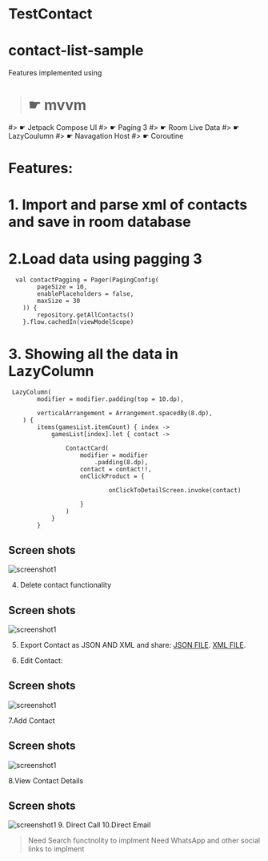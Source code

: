 # TestContact
# contact-list-sample
Features implemented using
> # ☛ mvvm </br>
#> ☛ Jetpack Compose UI 
#> ☛ Paging 3 
#> ☛ Room Live Data
#> ☛ LazyCoulumn
#> ☛ Navagation Host
#> ☛ Coroutine 
# Features: 
# 1. Import and parse xml of contacts and save in room database
# 2.Load data using pagging 3 

```
  val contactPagging = Pager(PagingConfig(
        pageSize = 10,
        enablePlaceholders = false,
        maxSize = 30
    )) {
        repository.getAllContacts()
    }.flow.cachedIn(viewModelScope)
```

# 3. Showing all the data in LazyColumn
```
 LazyColumn(
        modifier = modifier.padding(top = 10.dp),

        verticalArrangement = Arrangement.spacedBy(8.dp),
    ) {
        items(gamesList.itemCount) { index ->
            gamesList[index].let { contact ->
              
                ContactCard(
                    modifier = modifier
                        .padding(8.dp),
                    contact = contact!!,
                    onClickProduct = {

                            onClickToDetailScreen.invoke(contact)

                    }
                )
            }
        }
```
## Screen shots
![screenshot1](https://github.com/iukust3/TestContact/blob/master/main_image.png)

4. Delete contact functionality

## Screen shots
![screenshot1](https://github.com/iukust3/TestContact/blob/master/img_delete.png)

5. Export Contact as JSON AND XML and share:
  [JSON FILE](https://github.com/iukust3/TestContact/blob/master/Contacts.json).
  [XML FILE](https://github.com/iukust3/TestContact/blob/master/contats.xml). 

6. Edit Contact:

## Screen shots
![screenshot1](https://github.com/iukust3/TestContact/blob/master/img_edit.png)

7.Add Contact
## Screen shots
![screenshot1](https://github.com/iukust3/TestContact/blob/master/image_add_new.png)

8.View Contact Details

## Screen shots
![screenshot1](https://github.com/iukust3/TestContact/blob/master/img_details.png)
9. Direct Call
10.Direct Email

> Need Search functnolity to implment
> Need WhatsApp and other social links  to implment
